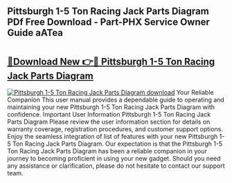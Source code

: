 ## Pittsburgh 1-5 Ton Racing Jack Parts Diagram PDf Free Download - Part-PHX Service Owner Guide aATea

# <h2><a href="http://dfuoe4m.blite.top/?on=Pittsburgh+1-5+Ton+Racing+Jack+Parts+Diagram">🔗Download New 👉🔴 Pittsburgh 1-5 Ton Racing Jack Parts Diagram</a></h2>

[![Pittsburgh 1-5 Ton Racing Jack Parts Diagram download](https://i.imgur.com/lujVjoI.png)](http://dfuoe4m.blite.top/?on=Pittsburgh+1-5+Ton+Racing+Jack+Parts+Diagram)
Your Reliable Companion This user manual provides a dependable guide to operating and maintaining your new Pittsburgh 1-5 Ton Racing Jack Parts Diagram with confidence. Important User Information Pittsburgh 1-5 Ton Racing Jack Parts Diagram Please review the user information section for details on warranty coverage, registration procedures, and customer support options. Enjoy the seamless integration of list of features with your new Pittsburgh 1-5 Ton Racing Jack Parts Diagram. Our expectation is that the Pittsburgh 1-5 Ton Racing Jack Parts Diagram has been a reliable companion in your journey to becoming proficient in using your new gadget. Should you need any assistance or clarification, please do not hesitate to contact our support team.
